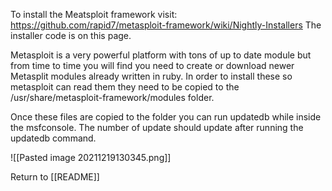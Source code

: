 To install the Meatsploit framework visit: https://github.com/rapid7/metasploit-framework/wiki/Nightly-Installers The installer code is on this page. 

Metasploit is a very powerful platform with tons of up to date module but from time to time you will find you need to create or download newer Metasplit modules already written in ruby. In order to install these so metasploit can read them they need to be copied to the /usr/share/metasploit-framework/modules folder. 

Once these files are copied to the folder you can run updatedb while inside the msfconsole. The number of update should update after running the updatedb command. 

![[Pasted image 20211219130345.png]]

Return to [[README]]